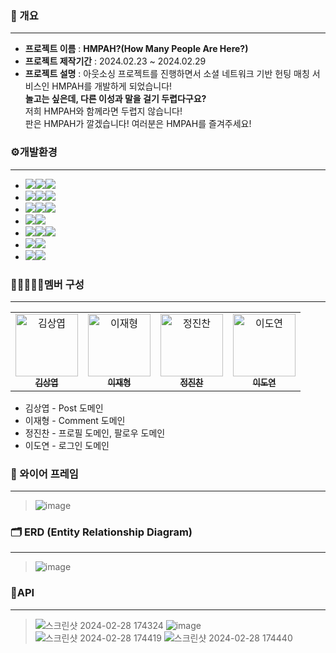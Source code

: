 ### 📄 개요
**********************
* **프로젝트 이름** : **HMPAH?(How Many People Are Here?)**
* **프로젝트 제작기간** : 2024.02.23 ~ 2024.02.29
* **프로젝트 설명** : 
아웃소싱 프로젝트를 진행하면서 소셜 네트워크 기반 헌팅 매칭 서비스인 HMPAH를 개발하게 되었습니다!<br>
**놀고는 싶은데, 다른 이성과 말을 걸기 두렵다구요?**<br>
저희 HMPAH와 함께라면 두렵지 않습니다!<br>
판은 HMPAH가 깔겠습니다! 여러분은 HMPAH를 즐겨주세요!<br>
### ⚙개발환경
*********************

- <img src="https://img.shields.io/badge/Framework-%23121011?style=for-the-badge"><img src="https://img.shields.io/badge/springboot-6DB33F?style=for-the-badge&logo=springboot&logoColor=white"><img src="https://img.shields.io/badge/3.18-515151?style=for-the-badge">
- <img src="https://img.shields.io/badge/Build-%23121011?style=for-the-badge"><img src="https://img.shields.io/badge/Gradle-02303A?style=for-the-badge&logo=Gradle&logoColor=white"><img src="https://img.shields.io/badge/8.5-515151?style=for-the-badge">
- <img src="https://img.shields.io/badge/Language-%23121011?style=for-the-badge"><img src="https://img.shields.io/badge/java-%23ED8B00?style=for-the-badge&logo=openjdk&logoColor=white"><img src="https://img.shields.io/badge/17-515151?style=for-the-badge">
- <img src="https://img.shields.io/badge/Project Encoding-%23121011?style=for-the-badge"><img src="https://img.shields.io/badge/UTF 8-EA2328?style=for-the-badge">
- <img src="https://img.shields.io/badge/DataBase-%23121011?style=for-the-badge"><img src="https://img.shields.io/badge/mysql-4479A1?style=for-the-badge&logo=mysql&logoColor=white"><img src="https://img.shields.io/badge/8.3-515151?style=for-the-badge">
- <img src="https://img.shields.io/badge/Passing-%23121011?style=for-the-badge"><img src="https://img.shields.io/badge/JSON-000000?style=for-the-badge&logo=json&logoColor=white"/>
- <img src="https://img.shields.io/badge/Security-%23121011?style=for-the-badge"><img src="https://img.shields.io/badge/springsecurity-6DB33F?style=for-the-badge&logo=springsecurity&logoColor=white"/>

### 👩🏼‍🤝‍👩🏼멤버 구성
**************
<table>
<tbody>
<tr>
<td align="center"><a href="https://github.com/KIM-TABLE-NEXT"><img src="https://avatars.githubusercontent.com/u/54929479?v=4" width="100px;" alt="김상엽"/><br /><sub><b> 김상엽 </b></sub></a><br /></td>
      <td align="center"><a href="https://github.com/LeeJaeHyung"><img src="https://avatars.githubusercontent.com/u/69907023?v=4" width="100px;" alt="이재형"/><br /><sub><b> 이재형 </b></sub></a><br /></td>
<td align="center"><a href="https://github.com/Esunsin"><img src="https://avatars.githubusercontent.com/u/99011258?v=4" width="100px;" alt="정진찬"/><br /><sub><b> 정진찬 </b></sub></a><br /></td>
  <td align="center"><a href="https://github.com/noeyodeel"><img src="https://github.com/RoomRoomBnB/roombnb/assets/103111681/506242f6-eb07-4c28-9f00-caaaa3ed42dd" width="100px;" alt="이도연"/><br /><sub><b> 이도연 </b></sub></a><br /></td>
    </tr>
  </tbody>
</table>

* 김상엽 -  Post 도메인 
* 이재형 -  Comment 도메인
* 정진찬 -  프로필 도메인, 팔로우 도메인
* 이도연 -  로그인 도메인

### 📐 와이어 프레임
**************
>![image](https://github.com/noeyodeel/HMPAH/assets/54929479/a7510c12-5029-4041-a41a-de6ac690e1cc)

### 🗂️ ERD (Entity Relationship Diagram)
**************
>![image](https://github.com/noeyodeel/HMPAH/assets/103111681/42935702-aae6-4472-90d5-cd815ae8dad8)


### 📜API
**************
>![스크린샷 2024-02-28 174324](https://github.com/noeyodeel/HMPAH/assets/54929479/2c736bf9-8902-4943-8087-24420431906e)
>![image](https://github.com/noeyodeel/HMPAH/assets/54929479/3e742186-0361-4731-80da-717d9d23249a)
>![스크린샷 2024-02-28 174419](https://github.com/noeyodeel/HMPAH/assets/54929479/cef0e336-f045-4b32-8652-f5a7868d7f15)
>![스크린샷 2024-02-28 174440](https://github.com/noeyodeel/HMPAH/assets/54929479/d6bdceda-3139-472a-9036-b013f9aa1603)
